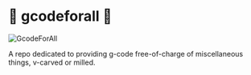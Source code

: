 # 🔩 gcodeforall 🔩

![GcodeForAll](https://github.com/user-attachments/assets/7a9386a1-ab61-4956-b6d8-eef19fbd8eb9)

A repo dedicated to providing g-code free-of-charge of miscellaneous things, v-carved or milled.
